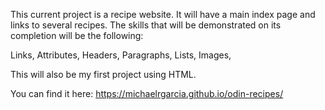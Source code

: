This current project is a recipe website. It will have a main index page and links to several recipes. The skills that will be demonstrated on its completion will be the following: 

Links, 
Attributes,
Headers,
Paragraphs,
Lists, 
Images,

This will also be my first project using HTML.

You can find it here: https://michaelrgarcia.github.io/odin-recipes/
